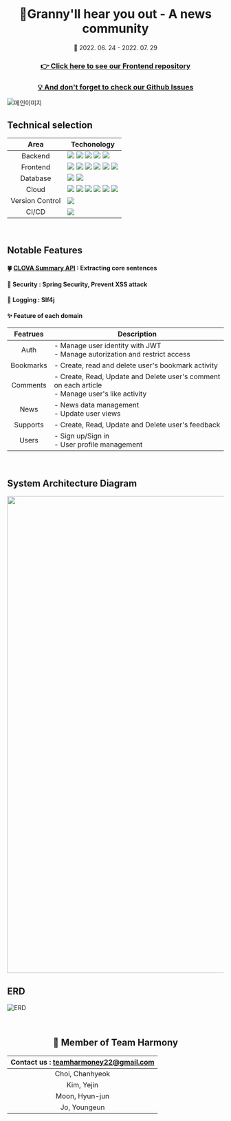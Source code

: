 <div align="center">

# 👵Granny'll hear you out - A news community
📆 2022. 06. 24 - 2022. 07. 29
###  [👉 Click here to see our Frontend repository](https://github.com/2022-Harmony/NewsCommunity-fFinal)
###  [💡  And don't forget to check our Github Issues](https://github.com/2022-Harmony/NewsCommunity-bFinal/issues)

</div>

![메인이미지](https://user-images.githubusercontent.com/96354426/181408749-d3f37f40-0ec8-49eb-9930-a83da810beda.png)

## Technical selection
|<div align="center"> Area </div>| <div align="center"> Techonology </div> |
  | :--- | :---- | 
|<div align="center"> Backend </div> | <img src="https://img.shields.io/badge/JAVA-E85C33?style=for-the-badge&logo=Java&logoColor=white"> <img src="https://img.shields.io/badge/springboot-6DB33F?style=for-the-badge&logo=springboot&logoColor=white"> <img src="https://img.shields.io/badge/Spring Security-137CBD?style=for-the-badge&logo=Spring Security&logoColor=white"> <img src="https://img.shields.io/badge/gradle-02303A?style=for-the-badge&logo=gradle&logoColor=white"> <img src="https://img.shields.io/badge/-Swagger-%23Clojure?style=for-the-badge&logo=swagger&logoColor=white">| 
|<div align="center"> Frontend </div>| <img src="https://img.shields.io/badge/html5-E34F26?style=for-the-badge&logo=html5&logoColor=white"> <img src="https://img.shields.io/badge/css-1572B6?style=for-the-badge&logo=css3&logoColor=white"> <img src="https://img.shields.io/badge/javascript-F7DF1E?style=for-the-badge&logo=javascript&logoColor=black"> <img src="https://img.shields.io/badge/jquery-0769AD?style=for-the-badge&logo=jquery&logoColor=white">  <img src="https://img.shields.io/badge/bootstrap-7952B3?style=for-the-badge&logo=bootstrap&logoColor=white"> <img src="https://img.shields.io/badge/Bulma-00D1B2?style=for-the-badge&logo=Bulma&logoColor=white">|
| <div align="center"> Database </div> | <img src="https://img.shields.io/badge/mysql-4479A1?style=for-the-badge&logo=mysql&logoColor=white"> <img src="https://img.shields.io/badge/Spring Data JPA-7A1FA2?style=for-the-badge&logo=java&logoColor=white">  |
| <div align="center"> Cloud </div> | <img src="https://img.shields.io/badge/AWS-232F32?style=for-the-badge&logo=Amazon%20AWS&logoColor=white"/> <img src="https://img.shields.io/badge/Amazon S3-569A31?style=for-the-badge&logo=Amazon%20S3&logoColor=white"/> <img src="https://img.shields.io/badge/Amazon EC2-FF9900?style=for-the-badge&logo=Amazon%20EC2&logoColor=white"/> <img src="https://img.shields.io/badge/Amazon RDS-527FFF?style=for-the-badge&logo=Amazon%20RDS&logoColor=white"/>  <img src="https://img.shields.io/badge/Amazon Route53-FF9900?style=for-the-badge&logoColor=white"/> <img src="https://img.shields.io/badge/Amazon Cloudfront-F05032?style=for-the-badge&logoColor=white"/>|
| <div align="center"> Version Control </div> | <img src="https://img.shields.io/badge/Git-F05032?style=for-the-badge&logo=Git&logoColor=white"/>|
| <div align="center"> CI/CD </div> | <img src="https://img.shields.io/badge/GitHub Actions-2088FF?style=for-the-badge&logo=GitHub Actions&logoColor=white">|

<br>

##  Notable Features
#### 🍀 [CLOVA Summary API](https://api.ncloud-docs.com/docs/en/ai-naver-clovasummary) : Extracting core sentences
#### 🔑 Security : Spring Security, Prevent XSS attack
#### 📃 Logging : Slf4j
#### ✨ Feature of each domain
|<div align="center"> Featrues </div>| <div align="center"> Description </div> |
| :--- | :---- | 
|<div align="center"> Auth </div>| - Manage user identity with JWT </br> - Manage autorization and restrict access |
|<div align="center"> Bookmarks </div>|  - Create, read and delete user's bookmark activity</br>|
|<div align="center"> Comments </div>|  - Create, Read, Update and Delete user's comment on each article</br> - Manage user's like activity|
|<div align="center"> News </div>| - News data management</br> - Update user views |
|<div align="center"> Supports </div>| - Create, Read, Update and Delete user's feedback</br> |
|<div align="center"> Users </div>| - Sign up/Sign in</br> - User profile management</br> |

<br>

## System Architecture Diagram
<img width="1109" src="https://user-images.githubusercontent.com/96354426/181658659-b00b5e35-1f60-412c-bcae-7fda4518bb2d.png">

<br>

## ERD
![ERD](https://user-images.githubusercontent.com/96354426/181658487-2947bde3-6809-4a9b-9e25-b1467369ca15.png)

<div align="center">
<br>

## 🤘 Member of Team Harmony
| <div align="center"> Contact us : teamharmoney22@gmail.com </div>|
| :---------------------------------------- |
|<div align="center">Choi, Chanhyeok</div>|
|<div align="center">Kim, Yejin</div>| 
|<div align="center">Moon, Hyun-jun</div>| 
|<div align="center">Jo, Youngeun</div>| 

</div>